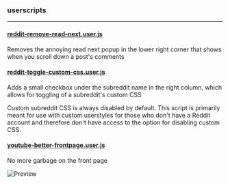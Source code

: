 ### userscripts

***

#### [reddit-remove-read-next.user.js](reddit-remove-read-next.user.js)
Removes the annoying read next popup in the lower right corner that shows when you scroll down a post's comments

#### [reddit-toggle-custom-css.user.js](reddit-toggle-custom-css.user.js)
Adds a small checkbox under the subreddit name in the right column, which allows for toggling of a subreddit's custom
CSS

Custom subreddit CSS is always disabled by default. This script is primarily meant for use with custom userstyles for
those who don't have a Reddit account and therefore don't have access to the option for disabling custom CSS.

#### [youtube-better-frontpage.user.js](youtube-better-frontpage.user.js)
No more garbage on the front page

![Preview](https://imgrush.com/HWHTGUHEVQCK.png)

